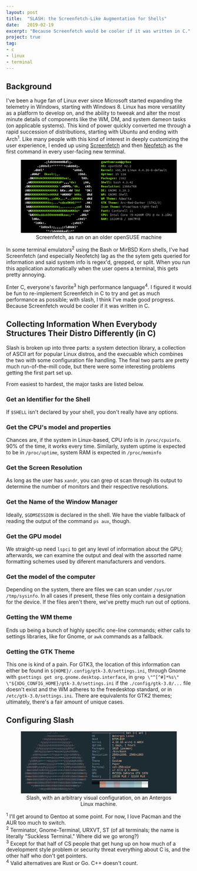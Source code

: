 ```yaml
---
layout: post
title:  "SLASH: the Screenfetch-Like Augmentation for Shells"
date:   2019-02-19
excerpt: "Because Screenfetch would be cooler if it was written in C."
project: true
tag:
- c
- linux
- terminal
---
```


## Background
I've been a huge fan of Linux ever since Microsoft started expanding the telemetry in Windows, starting with Windows 8. Linux has more versatility as a platform to develop on, and the ability to tweeak and alter the most minute details of components like the WM, DM, and system dameon tasks (on applicable systems). This kind of power quickly converted me through a rapid succession of distributions, starting with Ubuntu and ending with Arch<sup>1</sup>. Like many people with this kind of interest in deeply customizing the user experience, I ended up using [Screenfetch][0] and then [Neofetch][1] as the first command in every user-facing new terminal.

<center>
    <figure>
        <a href="/images/screenfetch-opensuse.png"><img src="/images/screenfetch-opensuse.png"></a>
        <figcaption>Screenfetch, as run on an older openSUSE machine</figcaption>
    </figure>
</center>

In some terminal emulators<sup>2</sup> using the Bash or MirBSD Korn shells, I've had Screenfetch (and especially Neofetch) lag as the the sytem gets queried for information and said system info is regex'd, grepped, or split. When you run this application automatically when the user opens a terminal, this gets pretty annoying.

Enter C, everyone's favorite<sup>3</sup> high performance language<sup>4</sup>. I figured it would be fun to re-implement Screenfetch in C to try and get as much performance as possible; with slash, I think I've made good progress. Because Screenfetch would be cooler if it was written in C.

## Collecting Information When Everybody Structures Their Distro Differently (in C)

Slash is broken up into three parts: a system detection library, a collection of ASCII art for popular Linux distros, and the execuable which combines the two with some configuration file handling. The final two parts are pretty much run-of-the-mill code, but there were some interesting problems getting the first part set up.

From easiest to hardest, the major tasks are listed below.

### Get an Identifier for the Shell
If `$SHELL` isn't declared by your shell, you don't really have any options.

### Get the CPU's model and properties
Chances are, if the system in Linux-based, CPU info is in `/proc/cpuinfo`. 90% of the time, it works every time. Similarly, system uptime is expected to be in `/proc/uptime`, system RAM is expected in `/proc/meminfo`

### Get the Screen Resolution
As long as the user has `xandr`, you can grep ot scan through its output to determine the number of monitors and their respective resolutions.

### Get the Name of the Window Manager
Ideally, `$GDMSESSION` is declared in the shell. We have the viable fallback of reading the output of the command `ps aux`, though.

### Get the GPU model
We straight-up need `lspci` to get any level of information about the GPU; afterwards, we can examine the output and deal with the assorted name formatting schemes used by diferent manufacturers and vendors.

### Get the model of the computer
Depending on the system, there are files we can scan under `/sys/`or `/tmp/sysinfo`. In all cases if present, these files only contain a designation for the device. If the files aren't there, we've pretty much run out of options.

### Getting the WM theme
Ends up being a bunch of highly specific one-line commands; either calls to settings libraries, like for Gnome, or `awk` commands as a fallback.

### Getting the GTK Theme
This one is kind of a pain. For GTK3, the location of this information can either be found in
`${HOME}/.config/gtk-3.0/settings.ini`, through Gnome with `gsettings get org.gnome.desktop.interface`, in `grep \"^[^#]*%s\" \"${XDG_CONFIG_HOME}/gtk-3.0/settings.ini` if the `./config/gtk-3.0/...` file doesn't exist and the WM adheres to the freedesktop standard, or in `/etc/gtk-3.0/settings.ini`. There are equivalents for GTK2 themes; ultimately, there's a fair amount of unique cases.

## Configuring Slash

<center>
    <figure>
        <a href="https://raw.githubusercontent.com/Nyctanthous/slash/master/screenshots/config-0.png"><img src="https://raw.githubusercontent.com/Nyctanthous/slash/master/screenshots/config-0.png"></a>
        <figcaption>Slash, with an arbitrary visual configuration, on an Antergos Linux machine.</figcaption>
    </figure>
</center>


<sup>1</sup> I'll get around to Gentoo at some point. For now, I love Pacman and the AUR too much to switch.  
<sup>2</sup> Terminator, Gnome-Terminal, URXVT, ST (of all terminals; the name is literally "Suckless Terminal." Where did we go wrong?)  
<sup>3</sup> Except for that half of CS people that get hung up on how much of a development style problem or security threat everything about C is, and the other half who don't get pointers.  
<sup>4</sup> Valid alternatives are Rust or Go. C++ doesn't count.

[0]: https://github.com/KittyKatt/screenFetch
[1]: https://github.com/dylanaraps/neofetch